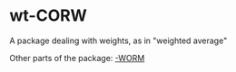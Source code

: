 # wt-CORW

A package dealing with weights, as in "weighted average"

Other parts of the package:
[-WORM](https://github.com/dmparrishphd/wt-CORW)

